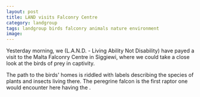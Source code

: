 ```yaml
---
layout: post
title: LAND visits Falconry Centre
category: landgroup
tags: landgroup birds falconry animals nature environment
image: 
---
```


Yesterday morning, we (L.A.N.D. - Living Ability Not Disability) have payed a visit to the Malta 
Falconry Centre in Siggiewi, where we could take a close look at the birds of prey in captivity.

The path to the birds' homes is riddled with labels describing the species of plants and insects 
living there. The peregrine falcon is the first raptor one would encounter here having the . 
